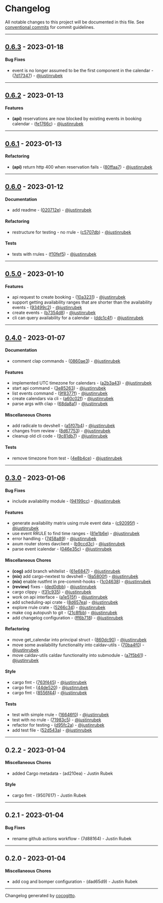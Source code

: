 # Changelog
All notable changes to this project will be documented in this file. See [conventional commits](https://www.conventionalcommits.org/) for commit guidelines.

- - -
## [0.6.3](https://github.com/justinrubek/calendar-scheduler/compare/0.6.2..0.6.3) - 2023-01-18
#### Bug Fixes
- event is no longer assumed to be the first component in the calendar - ([7d17347](https://github.com/justinrubek/calendar-scheduler/commit/7d173473fd109cfa0b6cdd6f10bef2c7170637b4)) - [@justinrubek](https://github.com/justinrubek)

- - -

## [0.6.2](https://github.com/justinrubek/calendar-scheduler/compare/0.6.1..0.6.2) - 2023-01-13
#### Features
- **(api)** reservations are now blocked by existing events in booking calendar - ([fe1766c](https://github.com/justinrubek/calendar-scheduler/commit/fe1766cf8151f0a6276ecea3ccc0f2c2da071302)) - [@justinrubek](https://github.com/justinrubek)

- - -

## [0.6.1](https://github.com/justinrubek/calendar-scheduler/compare/0.6.0..0.6.1) - 2023-01-13
#### Refactoring
- **(api)** return http 400 when reservation fails - ([80ffaa7](https://github.com/justinrubek/calendar-scheduler/commit/80ffaa758c87f0dc945c4a8512c50a60ff9b14e9)) - [@justinrubek](https://github.com/justinrubek)

- - -

## [0.6.0](https://github.com/justinrubek/calendar-scheduler/compare/0.5.0..0.6.0) - 2023-01-12
#### Documentation
- add readme - ([020712e](https://github.com/justinrubek/calendar-scheduler/commit/020712e7bf1bdbf8e0af2d91ac71e3018de2f0c3)) - [@justinrubek](https://github.com/justinrubek)
#### Refactoring
- restructure for testing - no rrule - ([c5707db](https://github.com/justinrubek/calendar-scheduler/commit/c5707db154d407a5c38688f814149a5cf6a3450b)) - [@justinrubek](https://github.com/justinrubek)
#### Tests
- tests with rrules - ([f10fef5](https://github.com/justinrubek/calendar-scheduler/commit/f10fef5aeb383363bba003a23abe026900fe899f)) - [@justinrubek](https://github.com/justinrubek)

- - -

## [0.5.0](https://github.com/justinrubek/calendar-scheduler/compare/0.4.0..0.5.0) - 2023-01-10
#### Features
- api request to create booking - ([10a3231](https://github.com/justinrubek/calendar-scheduler/commit/10a32318bb7c82136728cf5b7f9d1de01e33d768)) - [@justinrubek](https://github.com/justinrubek)
- support getting availability ranges that are shorter than the availability events - ([93499c2](https://github.com/justinrubek/calendar-scheduler/commit/93499c20104ba652ad5a17b6bce602a0bab9d3ea)) - [@justinrubek](https://github.com/justinrubek)
- create events - ([b7354d8](https://github.com/justinrubek/calendar-scheduler/commit/b7354d8432b34213886463a2e1a09947f679496b)) - [@justinrubek](https://github.com/justinrubek)
- cli can query availability for a calendar - ([ddc1c4f](https://github.com/justinrubek/calendar-scheduler/commit/ddc1c4f3e0b6e44dac9cae402f8054cad1345e9a)) - [@justinrubek](https://github.com/justinrubek)

- - -

## [0.4.0](https://github.com/justinrubek/calendar-scheduler/compare/0.3.0..0.4.0) - 2023-01-07
#### Documentation
- comment clap commands - ([0860ae3](https://github.com/justinrubek/calendar-scheduler/commit/0860ae3e47b678dbc65e751b56d454531067899b)) - [@justinrubek](https://github.com/justinrubek)
#### Features
- implemented UTC timezone for calendars - ([a2b3a43](https://github.com/justinrubek/calendar-scheduler/commit/a2b3a43c488a999b69aa27bad6a022a97b4a7234)) - [@justinrubek](https://github.com/justinrubek)
- start api command - ([3e85263](https://github.com/justinrubek/calendar-scheduler/commit/3e85263cd98608cd6018fec8859ebb244ccb3ba2)) - [@justinrubek](https://github.com/justinrubek)
- list events command - ([9f8377f](https://github.com/justinrubek/calendar-scheduler/commit/9f8377f80a55926bb77cf19e574d8cce1741fc18)) - [@justinrubek](https://github.com/justinrubek)
- create calendars via cli - ([a60c02f](https://github.com/justinrubek/calendar-scheduler/commit/a60c02fe2f9028a898b7d094cf95825de23d56a0)) - [@justinrubek](https://github.com/justinrubek)
- parse args with clap - ([68da8a1](https://github.com/justinrubek/calendar-scheduler/commit/68da8a1219608c5f4eb2275db89c311cfd1b2f67)) - [@justinrubek](https://github.com/justinrubek)
#### Miscellaneous Chores
- add radicale to devshell - ([a5f07b4](https://github.com/justinrubek/calendar-scheduler/commit/a5f07b4c16d8a33706e5e6c57162f3db3bf28b47)) - [@justinrubek](https://github.com/justinrubek)
- changes from review - ([8d67753](https://github.com/justinrubek/calendar-scheduler/commit/8d677535ea0391df821807d2955ee87a29c16db9)) - [@justinrubek](https://github.com/justinrubek)
- cleanup old cli code - ([9c81db7](https://github.com/justinrubek/calendar-scheduler/commit/9c81db74c0eec6080879baea4dc8676cc6229218)) - [@justinrubek](https://github.com/justinrubek)
#### Tests
- remove timezone from test - ([4e8b4ce](https://github.com/justinrubek/calendar-scheduler/commit/4e8b4cee010f4db6a43580a5e5772af180d35bf8)) - [@justinrubek](https://github.com/justinrubek)

- - -

## [0.3.0](https://github.com/justinrubek/calendar-scheduler/compare/0.2.2..0.3.0) - 2023-01-06
#### Bug Fixes
- include availability module - ([94199cc](https://github.com/justinrubek/calendar-scheduler/commit/94199cc150b1a0440679b85d35080d8e3acf84f3)) - [@justinrubek](https://github.com/justinrubek)
#### Features
- generate availability matrix using rrule event data - ([c92095f](https://github.com/justinrubek/calendar-scheduler/commit/c92095fb610a01328c630aa98344658e45e6cbf3)) - [@justinrubek](https://github.com/justinrubek)
- use event RRULE to find time ranges - ([81e1b6e](https://github.com/justinrubek/calendar-scheduler/commit/81e1b6e18f331cf8628add154e84897c78ce3c92)) - [@justinrubek](https://github.com/justinrubek)
- error handling - ([7458a89](https://github.com/justinrubek/calendar-scheduler/commit/7458a89de31eaaef5800ccbbe469d21a291cd9cb)) - [@justinrubek](https://github.com/justinrubek)
- axum router stores davclient - ([b9ccd3c](https://github.com/justinrubek/calendar-scheduler/commit/b9ccd3c601ac37e12f1645f8b87856a1225f59bc)) - [@justinrubek](https://github.com/justinrubek)
- parse event icalendar - ([046e35c](https://github.com/justinrubek/calendar-scheduler/commit/046e35c5ce7507138938e469b7405d5ae7722a3f)) - [@justinrubek](https://github.com/justinrubek)
#### Miscellaneous Chores
- **(cog)** add branch whitelist - ([61e6847](https://github.com/justinrubek/calendar-scheduler/commit/61e6847c751b1245fffcd517387c2d4b0eb47abc)) - [@justinrubek](https://github.com/justinrubek)
- **(nix)** add cargo-nextest to devshell - ([9a5800f](https://github.com/justinrubek/calendar-scheduler/commit/9a5800fe75113f1107bbfa9603de46ee1e7f08c1)) - [@justinrubek](https://github.com/justinrubek)
- **(nix)** enable rustfmt in pre-commit-hooks - ([1c04638](https://github.com/justinrubek/calendar-scheduler/commit/1c04638b6906845c0b0f41a3e08e6caed633aa5f)) - [@justinrubek](https://github.com/justinrubek)
- **(review)** fixes - ([ded0dbb](https://github.com/justinrubek/calendar-scheduler/commit/ded0dbb1f49303d94cd00c851e953f98f3670d8b)) - [@justinrubek](https://github.com/justinrubek)
- cargo clippy - ([f31c935](https://github.com/justinrubek/calendar-scheduler/commit/f31c935b96d749bba2d2642eaa275ac362862a80)) - [@justinrubek](https://github.com/justinrubek)
- work on api interface - ([a1e515f](https://github.com/justinrubek/calendar-scheduler/commit/a1e515f219db6cdbd43a6a6ef0a6e848852db9a1)) - [@justinrubek](https://github.com/justinrubek)
- add scheduling-api crate - ([8d657ea](https://github.com/justinrubek/calendar-scheduler/commit/8d657eac1f605273618a355044e36ea1547b6f10)) - [@justinrubek](https://github.com/justinrubek)
- explore rrule crate - ([5266c34](https://github.com/justinrubek/calendar-scheduler/commit/5266c34aaae1505dced2924c6d97c0eabb26bb2e)) - [@justinrubek](https://github.com/justinrubek)
- make cog autopush to git - ([21c8fbb](https://github.com/justinrubek/calendar-scheduler/commit/21c8fbb9b8a3cc0e783b7718801323fb93b2ae43)) - [@justinrubek](https://github.com/justinrubek)
- add changelog configuration - ([ff6b718](https://github.com/justinrubek/calendar-scheduler/commit/ff6b718e80e81027a7a8d442b3174ef50618f29d)) - [@justinrubek](https://github.com/justinrubek)
#### Refactoring
- move get_calendar into principal struct - ([860dc90](https://github.com/justinrubek/calendar-scheduler/commit/860dc906c8e403e573ab3ae0803a5be3fed96ac0)) - [@justinrubek](https://github.com/justinrubek)
- move some availability functionality into caldav-utils - ([70ba4f0](https://github.com/justinrubek/calendar-scheduler/commit/70ba4f00a876222bbf936a3074acdde5b7af9b05)) - [@justinrubek](https://github.com/justinrubek)
- move caldav-utils caldav functionality into submodule - ([a7f5b61](https://github.com/justinrubek/calendar-scheduler/commit/a7f5b619dcbbf2bb24c84e70b53aa06c648d831b)) - [@justinrubek](https://github.com/justinrubek)
#### Style
- cargo fmt - ([763f445](https://github.com/justinrubek/calendar-scheduler/commit/763f445c4463045fd413b0d439eb62c1d54d01bb)) - [@justinrubek](https://github.com/justinrubek)
- cargo fmt - ([44de520](https://github.com/justinrubek/calendar-scheduler/commit/44de520eba00b7573065cb983b9ab7ff04d7ada8)) - [@justinrubek](https://github.com/justinrubek)
- cargo fmt - ([8556f44](https://github.com/justinrubek/calendar-scheduler/commit/8556f44f905cb50fb760f777984affe7b91005d1)) - [@justinrubek](https://github.com/justinrubek)
#### Tests
- test with simple rrule - ([16646f0](https://github.com/justinrubek/calendar-scheduler/commit/16646f0e6353c813a256d42696df29e5e638371f)) - [@justinrubek](https://github.com/justinrubek)
- test with no rrule - ([71983c5](https://github.com/justinrubek/calendar-scheduler/commit/71983c5496e68ef7d7d1d80d03d4ed03ff75e88b)) - [@justinrubek](https://github.com/justinrubek)
- refactor for testing - ([d95fc2a](https://github.com/justinrubek/calendar-scheduler/commit/d95fc2a502eb522e3d5c3a6626261a162b7a6acc)) - [@justinrubek](https://github.com/justinrubek)
- add test file - ([52d543a](https://github.com/justinrubek/calendar-scheduler/commit/52d543a12a8f0b082eac8c1ee0d808d86f1cc2c7)) - [@justinrubek](https://github.com/justinrubek)

- - -

## 0.2.2 - 2023-01-04
#### Miscellaneous Chores
- added Cargo metadata - (ad210ea) - Justin Rubek
#### Style
- cargo fmt - (9507617) - Justin Rubek

- - -

## 0.2.1 - 2023-01-04
#### Bug Fixes
- rename github actions workflow - (7d88164) - Justin Rubek

- - -

## 0.2.0 - 2023-01-04
#### Miscellaneous Chores
- add cog and bomper configuration - (dad65d9) - Justin Rubek

- - -

Changelog generated by [cocogitto](https://github.com/cocogitto/cocogitto).